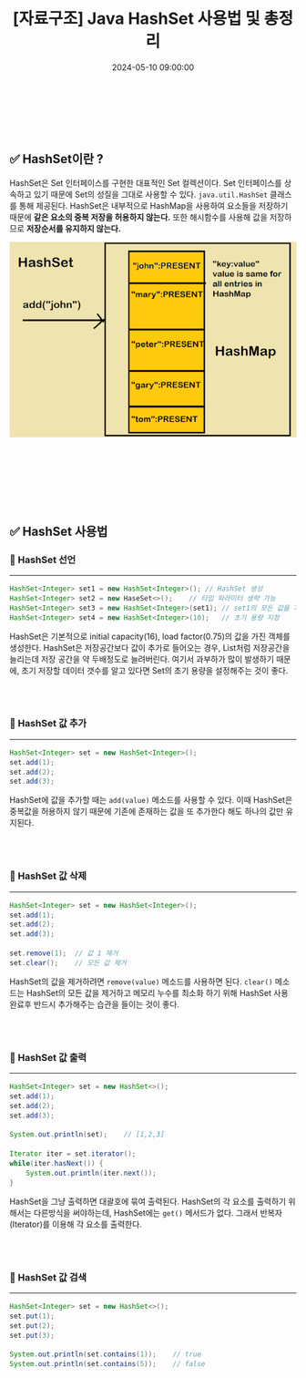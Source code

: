 ﻿---
permalink: /2024-05-10-Java HashSet 사용법 및 총정리 /
published: true
title: "[자료구조] Java HashSet 사용법 및 총정리"
date: 2024-05-10 09:00:00
toc: true
toc_sticky: true
toc_label: "Java HashMap 사용법 및 총정리"
categories:
- 자료구조
tags:
- 자료구조
- HashSet
---
<br><br><br>

## ✅ HashSet이란 ?

HashSet은 Set 인터페이스를 구현한 대표적인 Set 컬렉션이다. Set 인터페이스를 상속하고 있기 때문에 Set의 성질을 그대로 사용할 수 있다. `java.util.HashSet` 클래스를 통해 제공된다. HashSet은 내부적으로 HashMap을 사용하여 요소들을 저장하기 때문에 **같은 요소의 중복 저장을 허용하지 않는다.** 또한 해시함수를 사용해 값을 저장하므로 **저장순서를 유지하지 않는다.**

<p align="center">
<img src="https://github.com/idkim97/idkim97.github.io/blob/master/img/hashset1.png?raw=true">
</p>


<br><br><br><br><br><br>

## ✅ HashSet 사용법

### 📌 HashSet 선언
<hr>

```java
HashSet<Integer> set1 = new HashSet<Integer>();	// HashSet 생성
HashSet<Integer> set2 = new HaseSet<>();	// 타입 파라미터 생략 가능
HashSet<Integer> set3 = new HashSet<Integer>(set1);	// set1의 모든 값을 가진 HashsSet 생성
HashSet<Integer> set4 = new HashSet<Integer>(10);	// 초기 용량 지정
```

HashSet은 기본적으로 initial capacity(16), load factor(0.75)의 값을 가진 객체를 생성한다. HashSet은 저장공간보다 값이 추가로 들어오는 경우, List처럼 저장공간을 늘리는데 저장 공간을 약 두배정도로 늘려버린다. 여기서 과부하가 많이 발생하기 때문에, 초기 저장할 데이터 갯수를 알고 있다면 Set의 초기 용량을 설정해주는 것이 좋다.

<br><br>

### 📌 HashSet 값 추가
<hr>

```java
HashSet<Integer> set = new HashSet<Integer>();
set.add(1);
set.add(2);
set.add(3);
```

HashSet에 값을 추가할 때는 ```add(value)``` 메소드를 사용할 수 있다. 이때 HashSet은 중복값을 허용하지 않기 때문에 기존에 존재하는 값을 또 추가한다 해도 하나의 값만 유지된다.

<br><br>

### 📌 HashSet 값 삭제
<hr>

```java
HashSet<Integer> set = new HashSet<Integer>();
set.add(1);
set.add(2);
set.add(3);

set.remove(1);	// 값 1 제거
set.clear();	// 모든 값 제거
```

HashSet의 값을 제거하려면 ```remove(value)``` 메소드를 사용하면 된다. ```clear()``` 메소드는 HashSet의 모든 값을 제거하고 메모리 누수를 최소화 하기 위해 HashSet 사용 완료후 반드시 추가해주는 습관을 들이는 것이 좋다.

<br><br>

### 📌 HashSet 값 출력
<hr>

```java
HashSet<Integer> set = new HashSet<>();
set.add(1);
set.add(2);
set.add(3);

System.out.println(set);	// [1,2,3]

Iterator iter = set.iterator();
while(iter.hasNext()) {
	System.out.println(iter.next());
}
```

HashSet을 그냥 출력하면 대괄호에 묶여 출력된다. HashSet의 각 요소를 출력하기 위해서는 다른방식을 써야하는데, HashSet에는 `get()` 메서드가 없다. 그래서 반복자(Iterator)를 이용해 각 요소를 출력한다.


<br><br>

### 📌 HashSet 값 검색
<hr>

```java
HashSet<Integer> set = new HashSet<>();
set.put(1);
set.put(2);
set.put(3);

System.out.println(set.contains(1));	// true
System.out.println(set.contains(5));	// false
```

<br><br>
